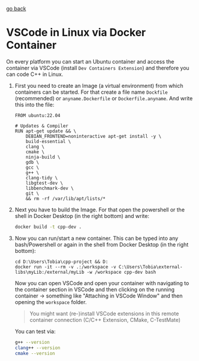 [go back](../../README.md)

# VSCode in Linux via Docker Container

On every platform you can start an Ubuntu container and access the container via VSCode (install `Dev Containers Extension`) and therefore you can code C++ in Linux.


1. First you need to create an Image (a virtual environment) from which containers can be started. For that create a file name `Dockfile` (recommended) or `anyname.Dockerfile` or `Dockerfile.anyname`.
    And write this into the file:
    ```docker
    FROM ubuntu:22.04
    
    # Updates & Compiler
    RUN apt-get update && \
        DEBIAN_FRONTEND=noninteractive apt-get install -y \
        build-essential \
        clang \
        cmake \
        ninja-build \
        gdb \
        gcc \
        g++ \
        clang-tidy \
        libgtest-dev \
        libbenchmark-dev \
        git \
        && rm -rf /var/lib/apt/lists/*
    ```
2. Next you have to build the Image. For that open the powershell or the shell in Docker Desktop (in the right bottom) and write:
    ```bash
    docker build -t cpp-dev .
    ```
3. Now you can run/start a new container. This can be typed into any bash/Powershell or again in the shell from Docker Desktop (in the right bottom):
    ```docker
    cd D:\Users\Tobia\cpp-project && D:
    docker run -it --rm -v .:/workspace -v C:\Users\Tobia\external-libs\myLib:/external/myLib -w /workspace cpp-dev bash
    ```
    Now you can open VSCode and open your container with navigating to the container section in VSCode and then clicking on the running container -> something like "Attaching in VSCode Window" and then opening the `workspace` folder.

   > You might want (re-)install VSCode extensions in this remote container connection (C/C++ Extension, CMake, C-TestMate)

    You can test via:
    ```bash
    g++ --version
    clang++ --version
    cmake --version
    ```




